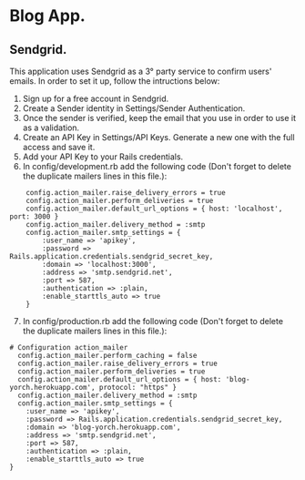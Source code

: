 # Blog App.

## Sendgrid.

This application uses Sendgrid as a 3° party service to confirm users' emails.
In order to set it up, follow the intructions below:

1. Sign up for a free account in Sendgrid.
2. Create a Sender identity in Settings/Sender Authentication.
3. Once the sender is verified, keep the email that you use in order to use it as a validation.
4. Create an API Key in Settings/API Keys. Generate a new one with the full access and save it.
5. Add your API Key to your Rails credentials.
6. In config/development.rb add the following code (Don't forget to delete the duplicate mailers lines in this file.):

```
    config.action_mailer.raise_delivery_errors = true
    config.action_mailer.perform_deliveries = true
    config.action_mailer.default_url_options = { host: 'localhost', port: 3000 }
    config.action_mailer.delivery_method = :smtp
    config.action_mailer.smtp_settings = {
        :user_name => 'apikey',
        :password => Rails.application.credentials.sendgrid_secret_key,
        :domain => 'localhost:3000',
        :address => 'smtp.sendgrid.net',
        :port => 587,
        :authentication => :plain,
        :enable_starttls_auto => true
    }
```

7. In config/production.rb add the following code (Don't forget to delete the duplicate mailers lines in this file.):

```
# Configuration action_mailer
  config.action_mailer.perform_caching = false
  config.action_mailer.raise_delivery_errors = true
  config.action_mailer.perform_deliveries = true
  config.action_mailer.default_url_options = { host: 'blog-yorch.herokuapp.com', protocol: "https" }
  config.action_mailer.delivery_method = :smtp
  config.action_mailer.smtp_settings = {
    :user_name => 'apikey',
    :password => Rails.application.credentials.sendgrid_secret_key, 
    :domain => 'blog-yorch.herokuapp.com',
    :address => 'smtp.sendgrid.net',
    :port => 587,
    :authentication => :plain,
    :enable_starttls_auto => true
}
```
